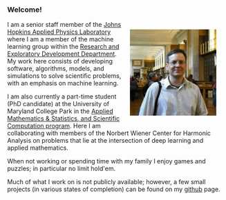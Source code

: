 ### Welcome!


<a href="url"><img src="./images/mjp.jpeg" align="right" height="200" hspace="20" vspace="20"></a>
I am a senior staff member of the [Johns Hopkins Applied Physics Laboratory](http://www.jhuapl.edu) where I am a member of the machine learning group within the [Research and Exploratory Development Department]( http://www.jhuapl.edu/ourwork/red/default.asp).
My work here consists of developing software, algorithms, models, and simulations to solve scientific problems, with an emphasis on machine learning. 

I am also currently a part-time student (PhD candidate) at the University of Maryland College Park in the [Applied Mathematics & Statistics, and Scientific Computation program](http://www.amsc.umd.edu).
Here I am collaborating with members of the Norbert Wiener Center for Harmonic Analysis on problems that lie at the intersection of deep learning and applied mathematics.

When not working or spending time with my family I enjoy games and puzzles; in particular no limit hold'em.

Much of what I work on is not publicly available; however, a few small projects (in various states of completion) can be found on my [github](https://github.com/mjpekala) page.
